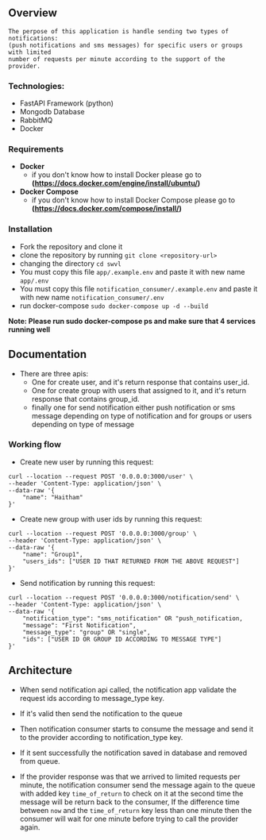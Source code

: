 ## Overview
    The perpose of this application is handle sending two types of notifications:
    (push notifications and sms messages) for specific users or groups with limited
    number of requests per minute according to the support of the provider.
 
### Technologies:
- FastAPI Framework (python)
- Mongodb Database
- RabbitMQ 
- Docker

### Requirements
  - **Docker** 
    - if you don't know how to install Docker please go to **(https://docs.docker.com/engine/install/ubuntu/)**
  - **Docker Compose**
    - if you don't know how to install Docker Compose please go to **(https://docs.docker.com/compose/install/)**

### Installation

* Fork the repository and clone it
* clone the repository by running `git clone <repository-url>`
* changing the directory `cd swvl`
* You must copy this file `app/.example.env` and paste it with new name `app/.env`
* You must copy this file `notification_consumer/.example.env` and paste it with new name `notification_consumer/.env`
* run docker-compose `sudo docker-compose up -d --build`


**Note: Please run sudo docker-compose ps and make sure that 4 services running well**

## Documentation

 - There are three apis:
    - One for create user, and it's return response that contains user_id.
    - One for create group with users that assigned to it, 
      and it's return response that contains group_id.
    - finally one for send notification either push notification or 
      sms message depending on type of notification and for groups 
      or users depending on type of message
 
### Working flow
    
* Create new user by running this request:
```curl
curl --location --request POST '0.0.0.0:3000/user' \
--header 'Content-Type: application/json' \
--data-raw '{
    "name": "Haitham"
}'
```
* Create new group with user ids by running this request:
```curl
curl --location --request POST '0.0.0.0:3000/group' \
--header 'Content-Type: application/json' \
--data-raw '{
    "name": "Group1",
    "users_ids": ["USER ID THAT RETURNED FROM THE ABOVE REQUEST"]
}'
```
* Send notification by running this request:
```curl
curl --location --request POST '0.0.0.0:3000/notification/send' \
--header 'Content-Type: application/json' \
--data-raw '{
    "notification_type": "sms_notification" OR "push_notification,
    "message": "First Notification",
    "message_type": "group" OR "single",
    "ids": ["USER ID OR GROUP ID ACCORDING TO MESSAGE TYPE"]
}'
```
## Architecture

* When send notification api called, the notification app validate the request ids
  according to message_type key.

* If it's valid then send the notification to the queue 

* Then notification consumer starts to consume the message and send it to the provider
  according to notification_type key.

* If it sent successfully the notification saved in database and removed from queue.

* If the provider response was that we arrived to limited requests per minute,
  the notification consumer send the message again to the queue with added key 
  `time_of_return` to check on it at the second time the message
  will be return back to the consumer, If the difference time between `now` and 
  the `time_of_return` key less than one minute then the consumer will wait for one
  minute before trying to call the provider again.
  